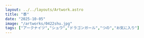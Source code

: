 ```yaml
---
layout: ../../layouts/Artwork.astro
title: "黍"
date: "2025-10-05"
image: "/artworks/0422shu.jpg"
tags: ["アークナイツ","シュウ","ドラゴンガール","つの","お気に入り"]
---
```



